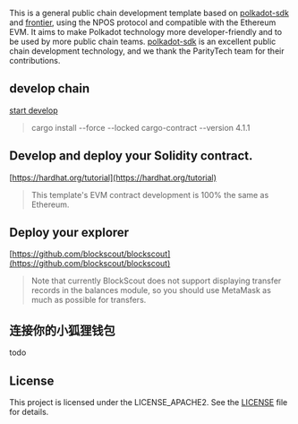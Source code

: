 
This is a general public chain development template based on [polkadot-sdk](https://github.com/paritytech/polkadot-sdk) and [frontier](https://github.com/polkadot-evm/frontier), using the NPOS protocol and compatible with the Ethereum EVM. It aims to make Polkadot technology more developer-friendly and to be used by more public chain teams.
[polkadot-sdk](https://github.com/paritytech/polkadot-sdk) is an excellent public chain development technology, and we thank the ParityTech team for their contributions.

## develop chain
[start develop](./docs/start-develop.md)

> cargo install --force --locked cargo-contract --version 4.1.1
## Develop and deploy your Solidity contract.
[https://hardhat.org/tutorial](https://hardhat.org/tutorial)
> This template's EVM contract development is 100% the same as Ethereum.

## Deploy your explorer
[https://github.com/blockscout/blockscout](https://github.com/blockscout/blockscout)
> Note that currently BlockScout does not support displaying transfer records in the balances module, so you should use MetaMask as much as possible for transfers.

## 连接你的小狐狸钱包
todo 

## License

This project is licensed under the LICENSE_APACHE2. See the [LICENSE](./LICENSE_APACHE2) file for details.


